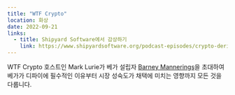```yaml
---
title: "WTF Crypto"
location: 화상
date: 2022-09-21
links:
  - title: Shipyard Software에서 감상하기
    link: https://www.shipyardsoftware.org/podcast-episodes/crypto-derivatives-explained 
---
```


WTF Crypto 호스트인 Mark Lurie가 베가 설립자 <a href="https://twitter.com/barnabee" target="_blank">Barney Mannerings</a>을 초대하여 베가가 디파이에 필수적인 이유부터 시장 성숙도가 채택에 미치는 영향까지 모든 것을 다룹니다.
